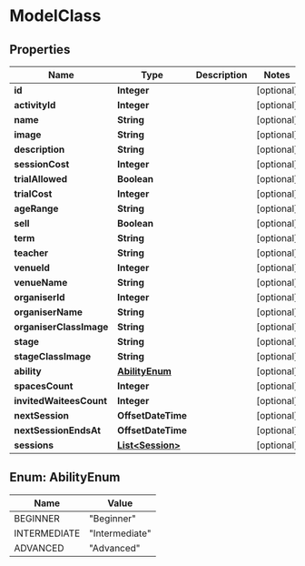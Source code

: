 

# ModelClass


## Properties

| Name | Type | Description | Notes |
|------------ | ------------- | ------------- | -------------|
|**id** | **Integer** |  |  [optional] |
|**activityId** | **Integer** |  |  [optional] |
|**name** | **String** |  |  [optional] |
|**image** | **String** |  |  [optional] |
|**description** | **String** |  |  [optional] |
|**sessionCost** | **Integer** |  |  [optional] |
|**trialAllowed** | **Boolean** |  |  [optional] |
|**trialCost** | **Integer** |  |  [optional] |
|**ageRange** | **String** |  |  [optional] |
|**sell** | **Boolean** |  |  [optional] |
|**term** | **String** |  |  [optional] |
|**teacher** | **String** |  |  [optional] |
|**venueId** | **Integer** |  |  [optional] |
|**venueName** | **String** |  |  [optional] |
|**organiserId** | **Integer** |  |  [optional] |
|**organiserName** | **String** |  |  [optional] |
|**organiserClassImage** | **String** |  |  [optional] |
|**stage** | **String** |  |  [optional] |
|**stageClassImage** | **String** |  |  [optional] |
|**ability** | [**AbilityEnum**](#AbilityEnum) |  |  [optional] |
|**spacesCount** | **Integer** |  |  [optional] |
|**invitedWaiteesCount** | **Integer** |  |  [optional] |
|**nextSession** | **OffsetDateTime** |  |  [optional] |
|**nextSessionEndsAt** | **OffsetDateTime** |  |  [optional] |
|**sessions** | [**List&lt;Session&gt;**](Session.md) |  |  [optional] |



## Enum: AbilityEnum

| Name | Value |
|---- | -----|
| BEGINNER | &quot;Beginner&quot; |
| INTERMEDIATE | &quot;Intermediate&quot; |
| ADVANCED | &quot;Advanced&quot; |



